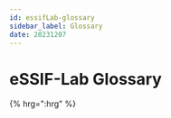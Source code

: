 ```yaml
---
id: essifLab-glossary
sidebar_label: Glossary
date: 20231207
---
```


# eSSIF-Lab Glossary

{% hrg=":hrg" %}
